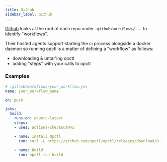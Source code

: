 ```yaml
---
title: Github
sidebar_label: Github
---
```


[Github](https://github.com) looks at the root of each repo under `.github/workflows/...` to identify "workflows".

Their hosted agents support starting the ci process alongside a docker daemon so running opctl is
a matter of defining a "workflow" as follows:

- downloading & untar'ing opctl
- adding "steps" with your calls to opctl

### Examples

```yaml
# .github/workflows/your_workflow.yml
name: your_workflow_name

on: push

jobs:
  build:
    runs-on: ubuntu-latest
    steps:
    - uses: actions/checkout@v1

    - name: Install Opctl
      run: curl -L https://github.com/opctl/opctl/releases/download/0.1.47/opctl0.1.47.linux.tgz | sudo tar -xzv -C /usr/local/bin
    
    - name: Build
      run: opctl run build
```
